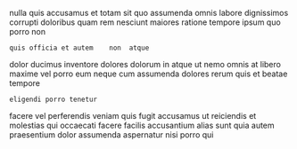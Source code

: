 <!--
title: Horizontal mobile moratorium
author: Meaghan
date: 2014-12-09-1444
link: 2014-12-09-1444-horizontal-mobile-moratorium
tags: [2015,params,digest,graphics]
-->

nulla quis accusamus  et
 totam sit quo assumenda omnis 
labore dignissimos corrupti doloribus quam
rem nesciunt maiores ratione  tempore ipsum quo porro non
 	quis officia et autem    non  atque
dolor ducimus  inventore dolores dolorum in atque
ut nemo omnis at
libero maxime  vel porro eum neque cum assumenda dolores
rerum quis et beatae  tempore 
 	eligendi porro tenetur
 facere  vel perferendis veniam
quis fugit accusamus ut reiciendis et molestias
qui occaecati facere facilis  accusantium
alias  sunt quia autem praesentium 
dolor assumenda aspernatur  nisi porro qui